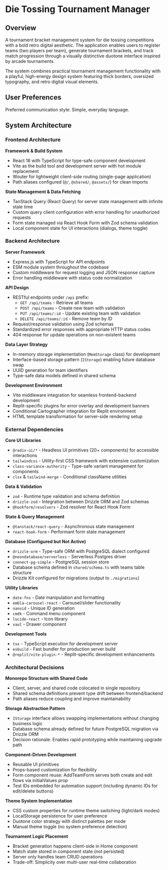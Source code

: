 # Die Tossing Tournament Manager

## Overview

A tournament bracket management system for die tossing competitions with a bold retro digital aesthetic. The application enables users to register teams (two players per team), generate tournament brackets, and track match progression through a visually distinctive duotone interface inspired by arcade tournaments.

The system combines practical tournament management functionality with a playful, high-energy design system featuring thick borders, oversized typography, and retro digital visual elements.

## User Preferences

Preferred communication style: Simple, everyday language.

## System Architecture

### Frontend Architecture

**Framework & Build System**
- React 18 with TypeScript for type-safe component development
- Vite as the build tool and development server with hot module replacement
- Wouter for lightweight client-side routing (single-page application)
- Path aliases configured (`@/`, `@shared/`, `@assets/`) for clean imports

**State Management & Data Fetching**
- TanStack Query (React Query) for server state management with infinite stale time
- Custom query client configuration with error handling for unauthorized requests
- Form state managed via React Hook Form with Zod schema validation
- Local component state for UI interactions (dialogs, theme toggle)

### Backend Architecture

**Server Framework**
- Express.js with TypeScript for API endpoints
- ESM module system throughout the codebase
- Custom middleware for request logging and JSON response capture
- Error handling middleware with status code normalization

**API Design**
- RESTful endpoints under `/api` prefix:
  - `GET /api/teams` - Retrieve all teams
  - `POST /api/teams` - Create new team with validation
  - `PUT /api/teams/:id` - Update existing team with validation
  - `DELETE /api/teams/:id` - Remove team by ID
- Request/response validation using Zod schemas
- Standardized error responses with appropriate HTTP status codes
- 404 response for update operations on non-existent teams

**Data Layer Strategy**
- In-memory storage implementation (`MemStorage` class) for development
- Interface-based storage pattern (`IStorage`) enabling future database swap
- UUID generation for team identifiers
- Type-safe data models defined in shared schema

**Development Environment**
- Vite middleware integration for seamless frontend-backend development
- Replit-specific plugins for error overlay and development banners
- Conditional Cartographer integration for Replit environment
- HTML template transformation for server-side rendering setup

### External Dependencies

**Core UI Libraries**
- `@radix-ui/*` - Headless UI primitives (20+ components) for accessible interactions
- `tailwindcss` - Utility-first CSS framework with extensive customization
- `class-variance-authority` - Type-safe variant management for components
- `clsx` & `tailwind-merge` - Conditional className utilities

**Data & Validation**
- `zod` - Runtime type validation and schema definition
- `drizzle-zod` - Integration between Drizzle ORM and Zod schemas
- `@hookform/resolvers` - Zod resolver for React Hook Form

**State & Query Management**
- `@tanstack/react-query` - Asynchronous state management
- `react-hook-form` - Performant form state management

**Database (Configured but Not Active)**
- `drizzle-orm` - Type-safe ORM with PostgreSQL dialect configured
- `@neondatabase/serverless` - Serverless Postgres driver
- `connect-pg-simple` - PostgreSQL session store
- Database schema defined in `shared/schema.ts` with teams table structure
- Drizzle Kit configured for migrations (output to `./migrations`)

**Utility Libraries**
- `date-fns` - Date manipulation and formatting
- `embla-carousel-react` - Carousel/slider functionality
- `nanoid` - Unique ID generation
- `cmdk` - Command menu component
- `lucide-react` - Icon library
- `vaul` - Drawer component

**Development Tools**
- `tsx` - TypeScript execution for development server
- `esbuild` - Fast bundler for production server build
- `@replit/vite-plugin-*` - Replit-specific development enhancements

### Architectural Decisions

**Monorepo Structure with Shared Code**
- Client, server, and shared code colocated in single repository
- Shared schema definitions prevent type drift between frontend/backend
- Path aliases reduce coupling and improve maintainability

**Storage Abstraction Pattern**
- `IStorage` interface allows swapping implementations without changing business logic
- Database schema already defined for future PostgreSQL migration via Drizzle ORM
- Decision rationale: Enables rapid prototyping while maintaining upgrade path

**Component-Driven Development**
- Reusable UI primitives
- Props-based customization for flexibility
- Form component reuse: AddTeamForm serves both create and edit flows via initialValues prop
- Test IDs embedded for automation support (including dynamic IDs for edit/delete buttons)

**Theme System Implementation**
- CSS custom properties for runtime theme switching (light/dark modes)
- LocalStorage persistence for user preference
- Duotone color strategy with distinct palettes per mode
- Manual theme toggle (no system preference detection)

**Tournament Logic Placement**
- Bracket generation happens client-side in Home component
- Match state stored in component state (not persisted)
- Server only handles team CRUD operations
- Trade-off: Simplicity over multi-user real-time collaboration
